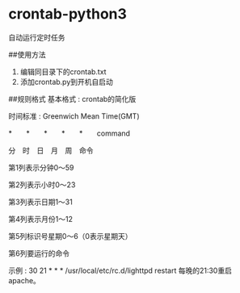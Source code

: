 # crontab-python3
自动运行定时任务

##使用方法
1. 编辑同目录下的crontab.txt
2. 添加crontab.py到开机自启动

##规则格式
基本格式 : crontab的简化版

时间标准 : Greenwich Mean Time(GMT)

*　　*　　*　　*　　*　　command

分　时　日　月　周　命令

第1列表示分钟0～59

第2列表示小时0～23

第3列表示日期1～31

第4列表示月份1～12

第5列标识号星期0～6（0表示星期天）

第6列要运行的命令

示例 :
30 21 * * * /usr/local/etc/rc.d/lighttpd restart 
每晚的21:30重启apache。 